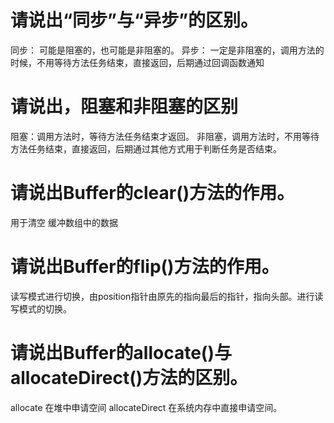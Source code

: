 
# 请说出“同步”与“异步”的区别。
同步： 可能是阻塞的，也可能是非阻塞的。
异步： 一定是非阻塞的，调用方法的时候，不用等待方法任务结束，直接返回，后期通过回调函数通知

# 请说出，阻塞和非阻塞的区别
阻塞：调用方法时，等待方法任务结束才返回。
非阻塞，调用方法时，不用等待方法任务结束，直接返回，后期通过其他方式用于判断任务是否结束。

# 请说出Buffer的clear()方法的作用。
用于清空 缓冲数组中的数据

# 请说出Buffer的flip()方法的作用。
读写模式进行切换，由position指针由原先的指向最后的指针，指向头部。进行读写模式的切换。

# 请说出Buffer的allocate()与allocateDirect()方法的区别。
allocate 在堆中申请空间
allocateDirect 在系统内存中直接申请空间。

# 